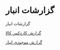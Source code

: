 # گزارشات انبار    

گزارشات انبار

[گزارش کاردکس کالا](Warehousereports/InventoryKartex.md)

[گزارش موجودی انبار](Warehousereports/Inventoryproduct.md)